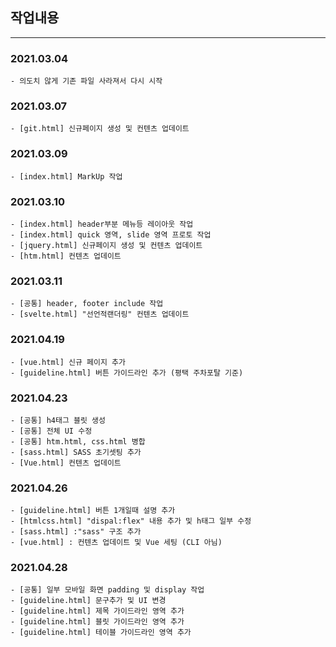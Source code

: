 ## 작업내용

---

### 2021.03.04

```
- 의도치 않게 기존 파일 사라져서 다시 시작
```

### 2021.03.07

```
- [git.html] 신규페이지 생성 및 컨텐츠 업데이트
```

### 2021.03.09

```
- [index.html] MarkUp 작업
```

### 2021.03.10

```
- [index.html] header부분 메뉴등 레이아웃 작업
- [index.html] quick 영역, slide 영역 프로토 작업
- [jquery.html] 신규페이지 생성 및 컨텐츠 업데이트
- [htm.html] 컨텐츠 업데이트
```

### 2021.03.11

```
- [공통] header, footer include 작업
- [svelte.html] "선언적랜더링" 컨텐츠 업데이트
```

### 2021.04.19

```
- [vue.html] 신규 페이지 추가
- [guideline.html] 버튼 가이드라인 추가 (평택 주차포탈 기준)
```

### 2021.04.23

```
- [공통] h4태그 블릿 생성
- [공통] 전체 UI 수정
- [공통] htm.html, css.html 병합
- [sass.html] SASS 초기셋팅 추가
- [Vue.html] 컨텐츠 업데이트
```

### 2021.04.26

```
- [guideline.html] 버튼 1개일때 설명 추가
- [htmlcss.html] "dispal:flex" 내용 추가 및 h태그 일부 수정
- [sass.html] :"sass" 구조 추가
- [vue.html] : 컨텐츠 업데이트 및 Vue 세팅 (CLI 아님)

```

### 2021.04.28

```
- [공통] 일부 모바일 화면 padding 및 display 작업
- [guideline.html] 문구추가 및 UI 변경
- [guideline.html] 제목 가이드라인 영역 추가
- [guideline.html] 블릿 가이드라인 영역 추가
- [guideline.html] 테이블 가이드라인 영역 추가

```
